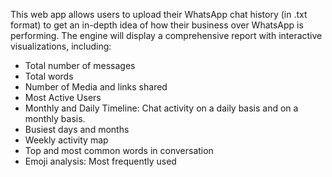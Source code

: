 This web app allows users to upload their WhatsApp chat history (in .txt format) to get an in-depth idea of how their business over WhatsApp is performing. The engine will display a comprehensive report with interactive visualizations, including: 

- Total number of messages
- Total words
- Number of Media and links shared
- Most Active Users
- Monthly and Daily Timeline: Chat activity on a daily basis and on a monthly basis.
- Busiest days and months
- Weekly activity map
- Top and most common words in conversation
- Emoji analysis: Most frequently used
